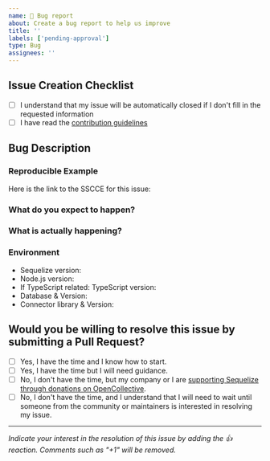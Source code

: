 ```yaml
---
name: 🐛 Bug report
about: Create a bug report to help us improve
title: ''
labels: ['pending-approval']
type: Bug
assignees: ''
---
```


<!--
If you don't follow the issue template, your issue may be closed.

Remember to properly format your code in code blocks.

Please note this is an issue tracker, not a support forum.
For general questions, please use one of these:
- StackOverflow: https://stackoverflow.com/questions/tagged/sequelize.js
- GitHub discussions: https://github.com/sequelize/sequelize/discussions
-->

## Issue Creation Checklist

- [ ] I understand that my issue will be automatically closed if I don't fill in the requested information
- [ ] I have read the [contribution guidelines](https://github.com/sequelize/sequelize/blob/main/CONTRIBUTING.md)

## Bug Description

<!-- You can describe your issue here -->

### Reproducible Example

<!--
We almost always need a reproducible example (SSCCE) of your error.
You should use https://github.com/sequelize/sequelize-sscce to create one.

Please understand that your issue will be closed if you do not provide a reproducible example.
-->

Here is the link to the SSCCE for this issue:

<!--
We also accept pasting the relevant source code here, but it must follow the rules of SSCCE: http://sscce.org/
-->

### What do you expect to happen?

<!-- Explain what behavior you wanted/expected. You may include an output. -->

### What is actually happening?

<!-- Describe what happened. Including relevant details like complete stacktraces & the SQL output -->

### Environment

<!---
Please answer the questions below. If you don't, your issue will be closed.

To find the version numbers for the three systems below use the following commands:
- `npm list sequelize` / `yarn list --pattern sequelize` (v6 stable)
- `npm list @sequelize/core` / `yarn list --pattern @sequelize/core` (v7 alpha)
- `node -v`
- `npm list typescript` / `yarn list --pattern typescript`
- 'Database' is which actual database system you're using. e.g. 'PostgreSQL 14', 'MariaDB 10.11', etc…
- 'Connector library' is the dependency sequelize requires you to install to interact with a given database type.
  e.g. 'pg' or 'pg-native' for PostgreSQL, 'mysql2' for MySQL, 'tedious' for SQL Server, etc… (see README for complete list).
--->

- Sequelize version:
- Node.js version:
- If TypeScript related: TypeScript version:
- Database & Version:
- Connector library & Version:

## Would you be willing to resolve this issue by submitting a Pull Request?

<!-- Remember that first contributors are welcome! -->

- [ ] Yes, I have the time and I know how to start.
- [ ] Yes, I have the time but I will need guidance.
- [ ] No, I don't have the time, but my company or I are [supporting Sequelize through donations on OpenCollective](https://opencollective.com/sequelize).
- [ ] No, I don't have the time, and I understand that I will need to wait until someone from the community or maintainers is interested in resolving my issue.

---

<!-- do not delete this footer -->

_Indicate your interest in the resolution of this issue by adding the 👍 reaction. Comments such as "+1" will be removed._
